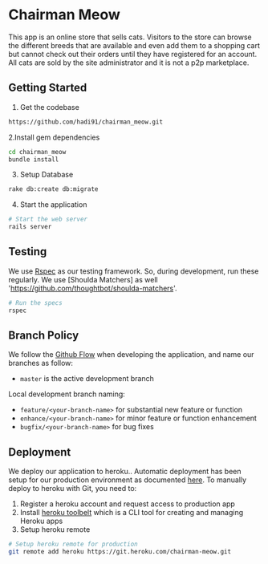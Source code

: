 # Chairman Meow

This app is an online store that sells cats. Visitors to the store can browse the different breeds that are available and even add them to a shopping cart but cannot check out their orders until they have registered for an account. All cats are sold by the site administrator and it is not a p2p marketplace.

## Getting Started

1. Get the codebase

  ```bash
  https://github.com/hadi91/chairman_meow.git
  ```

2.Install gem dependencies

  ```bash
  cd chairman_meow
  bundle install
  ```

3. Setup Database

  ```bash
  rake db:create db:migrate
  ```

4. Start the application

  ```bash
  # Start the web server
  rails server
  ```

## Testing

We use [Rspec](https://github.com/rspec/rspec-rails) as our testing framework. So, during development, run these regularly.
We use [Shoulda Matchers] as well 'https://github.com/thoughtbot/shoulda-matchers'.

```bash
# Run the specs
rspec
```

## Branch Policy

We follow the [Github Flow](https://guides.github.com/introduction/flow/) when developing the application, and name our branches as follow:

- `master` is the active development branch

Local development branch naming:

- `feature/<your-branch-name>` for substantial new feature or function
- `enhance/<your-branch-name>` for minor feature or function enhancement
- `bugfix/<your-branch-name>` for bug fixes

## Deployment

We deploy our application to heroku.. Automatic deployment has been setup for our production environment as documented [here](https://devcenter.heroku.com/articles/github-integration#automatic-deploys). To manually deploy to heroku with Git, you need to:

1. Register a heroku account and request access to production app
2. Install [heroku toolbelt](https://toolbelt.heroku.com/) which is a CLI tool for creating and managing Heroku apps
3. Setup heroku remote

  ```bash
  # Setup heroku remote for production
  git remote add heroku https://git.heroku.com/chairman-meow.git
  ```
